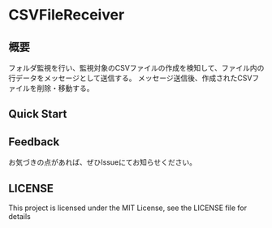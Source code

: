 # CSVFileReceiver

## 概要
フォルダ監視を行い、監視対象のCSVファイルの作成を検知して、ファイル内の行データをメッセージとして送信する。 メッセージ送信後、作成されたCSVファイルを削除・移動する。

## Quick Start

## Feedback
お気づきの点があれば、ぜひIssueにてお知らせください。

## LICENSE
This project is licensed under the MIT License, see the LICENSE file for details
